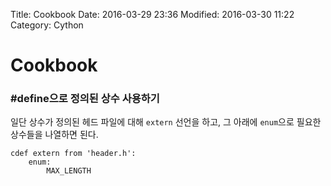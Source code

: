 Title: Cookbook
Date: 2016-03-29 23:36
Modified: 2016-03-30 11:22
Category: Cython

# Cookbook

### #define으로 정의된 상수 사용하기

일단 상수가 정의된 헤드 파일에 대해 `extern` 선언을 하고, 그 아래에 `enum`으로 필요한 상수들을 나열하면 된다.

```cython
cdef extern from 'header.h':
    enum:
        MAX_LENGTH
```